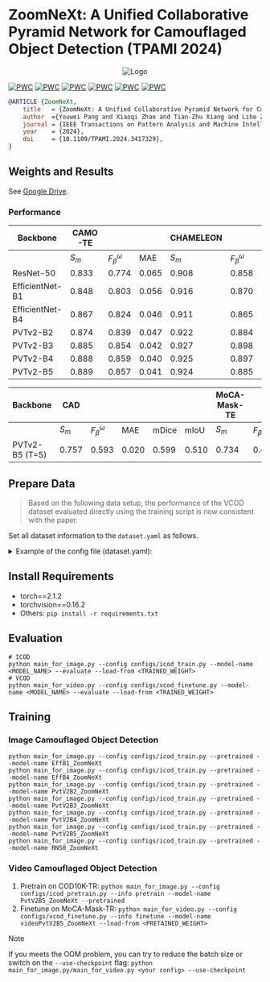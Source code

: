 # ZoomNeXt: A Unified Collaborative Pyramid Network for Camouflaged Object Detection (TPAMI 2024)

<div align="center">
  <img src="https://github.com/lartpang/ZoomNeXt/assets/26847524/f43f773b-a81f-4c64-a809-9764b53dd52c" alt="Logo">
</div>

[![PWC](https://img.shields.io/endpoint.svg?url=https://paperswithcode.com/badge/zoomnext-a-unified-collaborative-pyramid/camouflaged-object-segmentation-on-camo)](https://paperswithcode.com/sota/camouflaged-object-segmentation-on-camo?p=zoomnext-a-unified-collaborative-pyramid) [![PWC](https://img.shields.io/endpoint.svg?url=https://paperswithcode.com/badge/zoomnext-a-unified-collaborative-pyramid/camouflaged-object-segmentation-on-chameleon)](https://paperswithcode.com/sota/camouflaged-object-segmentation-on-chameleon?p=zoomnext-a-unified-collaborative-pyramid) [![PWC](https://img.shields.io/endpoint.svg?url=https://paperswithcode.com/badge/zoomnext-a-unified-collaborative-pyramid/camouflaged-object-segmentation-on-cod)](https://paperswithcode.com/sota/camouflaged-object-segmentation-on-cod?p=zoomnext-a-unified-collaborative-pyramid) [![PWC](https://img.shields.io/endpoint.svg?url=https://paperswithcode.com/badge/zoomnext-a-unified-collaborative-pyramid/camouflaged-object-segmentation-on-nc4k)](https://paperswithcode.com/sota/camouflaged-object-segmentation-on-nc4k?p=zoomnext-a-unified-collaborative-pyramid) [![PWC](https://img.shields.io/endpoint.svg?url=https://paperswithcode.com/badge/zoomnext-a-unified-collaborative-pyramid/camouflaged-object-segmentation-on-moca-mask)](https://paperswithcode.com/sota/camouflaged-object-segmentation-on-moca-mask?p=zoomnext-a-unified-collaborative-pyramid) [![PWC](https://img.shields.io/endpoint.svg?url=https://paperswithcode.com/badge/zoomnext-a-unified-collaborative-pyramid/camouflaged-object-segmentation-on)](https://paperswithcode.com/sota/camouflaged-object-segmentation-on?p=zoomnext-a-unified-collaborative-pyramid)


```bibtex
@ARTICLE {ZoomNeXt,
    title   = {ZoomNeXt: A Unified Collaborative Pyramid Network for Camouflaged Object Detection},
    author  ={Youwei Pang and Xiaoqi Zhao and Tian-Zhu Xiang and Lihe Zhang and Huchuan Lu},
    journal = {IEEE Transactions on Pattern Analysis and Machine Intelligence},
    year    = {2024},
    doi     = {10.1109/TPAMI.2024.3417329},
}
```

## Weights and Results

See [Google Drive](https://drive.google.com/drive/folders/1Hp3GIqossOrJYs3bRzJICujMKbZy4WxO?usp=drive_link).

### Performance

| Backbone        | CAMO-TE |                      |       | CHAMELEON |                      |       | COD10K-TE |                      |       | NC4K  |                      |       |
| --------------- | ------- | -------------------- | ----- | --------- | -------------------- | ----- | --------- | -------------------- | ----- | ----- | -------------------- | ----- |
|                 | $S_m$   | $F^{\omega}_{\beta}$ | MAE   | $S_m$     | $F^{\omega}_{\beta}$ | MAE   | $S_m$     | $F^{\omega}_{\beta}$ | MAE   | $S_m$ | $F^{\omega}_{\beta}$ | MAE   |
| ResNet-50       | 0.833   | 0.774                | 0.065 | 0.908     | 0.858                | 0.021 | 0.861     | 0.768                | 0.026 | 0.874 | 0.816                | 0.037 |
| EfficientNet-B1 | 0.848   | 0.803                | 0.056 | 0.916     | 0.870                | 0.020 | 0.863     | 0.773                | 0.024 | 0.876 | 0.823                | 0.036 |
| EfficientNet-B4 | 0.867   | 0.824                | 0.046 | 0.911     | 0.865                | 0.020 | 0.875     | 0.797                | 0.021 | 0.884 | 0.837                | 0.032 |
| PVTv2-B2        | 0.874   | 0.839                | 0.047 | 0.922     | 0.884                | 0.017 | 0.887     | 0.818                | 0.019 | 0.892 | 0.852                | 0.030 |
| PVTv2-B3        | 0.885   | 0.854                | 0.042 | 0.927     | 0.898                | 0.017 | 0.895     | 0.829                | 0.018 | 0.900 | 0.861                | 0.028 |
| PVTv2-B4        | 0.888   | 0.859                | 0.040 | 0.925     | 0.897                | 0.016 | 0.898     | 0.838                | 0.017 | 0.900 | 0.865                | 0.028 |
| PVTv2-B5        | 0.889   | 0.857                | 0.041 | 0.924     | 0.885                | 0.018 | 0.898     | 0.827                | 0.018 | 0.903 | 0.863                | 0.028 |

| Backbone       | CAD   |                      |       |       |       | MoCA-Mask-TE |                      |       |       |       |
| -------------- | ----- | -------------------- | ----- | ----- | ----- | ------------ | -------------------- | ----- | ----- | ----- |
|                | $S_m$ | $F^{\omega}_{\beta}$ | MAE   | mDice | mIoU  | $S_m$        | $F^{\omega}_{\beta}$ | MAE   | mDice | mIoU  |
| PVTv2-B5 (T=5) | 0.757 | 0.593                | 0.020 | 0.599 | 0.510 | 0.734        | 0.476                | 0.010 | 0.497 | 0.422 |

## Prepare Data

> Based on the following data setup, the performance of the VCOD dataset evaluated directly using the training script is now consistent with the paper.

Set all dataset information to the `dataset.yaml` as follows.

<details>
<summary>
Example of the config file (dataset.yaml):
</summary>

```yaml
# VCOD Datasets
moca_mask_tr:
  {
    root: "YOUR-VCOD-DATASETS-ROOT/MoCA-Mask/MoCA_Video/TrainDataset_per_sq",
    image: { path: "*/Imgs", suffix: ".jpg" },
    mask: { path: "*/GT", suffix: ".png" },
    start_idx: 0,
    end_idx: 0
  }
moca_mask_te:
  {
    root: "YOUR-VCOD-DATASETS-ROOT/MoCA-Mask/MoCA_Video/TestDataset_per_sq",
    image: { path: "*/Imgs", suffix: ".jpg" },
    mask: { path: "*/GT", suffix: ".png" },
    start_idx: 0,
    end_idx: -2
  }
cad:
  {
    root: "YOUR-VCOD-DATASETS-ROOT/CamouflagedAnimalDataset",
    image: { path: "original_data/*/frames", suffix: ".png" },
    mask: { path: "converted_mask/*/groundtruth", suffix: ".png" },
    start_idx: 0,
    end_idx: 0
  }

# ICOD Datasets
cod10k_tr:
  {
    root: "YOUR-ICOD-DATASETS-ROOT/Train/COD10K-TR",
    image: { path: "Image", suffix: ".jpg" },
    mask: { path: "Mask", suffix: ".png" },
  }
camo_tr:
  {
    root: "YOUR-ICOD-DATASETS-ROOT/Train/CAMO-TR",
    image: { path: "Image", suffix: ".jpg" },
    mask: { path: "Mask", suffix: ".png" },
  }
cod10k_te:
  {
    root: "YOUR-ICOD-DATASETS-ROOT/Test/COD10K-TE",
    image: { path: "Image", suffix: ".jpg" },
    mask: { path: "Mask", suffix: ".png" },
  }
camo_te:
  {
    root: "YOUR-ICOD-DATASETS-ROOT/Test/CAMO-TE",
    image: { path: "Image", suffix: ".jpg" },
    mask: { path: "Mask", suffix: ".png" },
  }
chameleon:
  {
    root: "YOUR-ICOD-DATASETS-ROOT/Test/CHAMELEON",
    image: { path: "Image", suffix: ".jpg" },
    mask: { path: "Mask", suffix: ".png" },
  }
nc4k:
  {
    root: "YOUR-ICOD-DATASETS-ROOT/Test/NC4K",
    image: { path: "Imgs", suffix: ".jpg" },
    mask: { path: "GT", suffix: ".png" },
  }
```

</details>

## Install Requirements

* torch==2.1.2
* torchvision==0.16.2
* Others: `pip install -r requirements.txt`

## Evaluation

```shell
# ICOD
python main_for_image.py --config configs/icod_train.py --model-name <MODEL_NAME> --evaluate --load-from <TRAINED_WEIGHT>
# VCOD
python main_for_video.py --config configs/vcod_finetune.py --model-name <MODEL_NAME> --evaluate --load-from <TRAINED_WEIGHT>
```

## Training

### Image Camouflaged Object Detection

```shell
python main_for_image.py --config configs/icod_train.py --pretrained --model-name EffB1_ZoomNeXt
python main_for_image.py --config configs/icod_train.py --pretrained --model-name EffB4_ZoomNeXt
python main_for_image.py --config configs/icod_train.py --pretrained --model-name PvtV2B2_ZoomNeXt
python main_for_image.py --config configs/icod_train.py --pretrained --model-name PvtV2B3_ZoomNeXt
python main_for_image.py --config configs/icod_train.py --pretrained --model-name PvtV2B4_ZoomNeXt
python main_for_image.py --config configs/icod_train.py --pretrained --model-name PvtV2B5_ZoomNeXt
python main_for_image.py --config configs/icod_train.py --pretrained --model-name RN50_ZoomNeXt
```

### Video Camouflaged Object Detection

1. Pretrain on COD10K-TR: `python main_for_image.py --config configs/icod_pretrain.py --info pretrain --model-name PvtV2B5_ZoomNeXt --pretrained`
2. Finetune on MoCA-Mask-TR: `python main_for_video.py --config configs/vcod_finetune.py --info finetune --model-name videoPvtV2B5_ZoomNeXt --load-from <PRETAINED_WEIGHT>`

> [!note]
> If you meets the OOM problem, you can try to reduce the batch size or switch on the `--use-checkpoint` flag:
> `python main_for_image.py/main_for_video.py <your config> --use-checkpoint`
